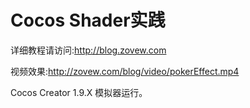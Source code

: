 # Cocos Shader实践

详细教程请访问:http://blog.zovew.com

视频效果:http://zovew.com/blog/video/pokerEffect.mp4

Cocos Creator 1.9.X 模拟器运行。
